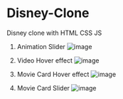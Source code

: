 # Disney-Clone
Disney clone with HTML CSS JS
1) Animation Slider
![image](https://github.com/RohanSakpal/Disney-Clone/assets/61617566/e2b61e6c-c719-4f35-9b14-a4c9364fe674)

2) Video Hover effect
![image](https://github.com/RohanSakpal/Disney-Clone/assets/61617566/3b463e41-74d0-4224-9279-423e8a986879)

3) Movie Card Hover effect
![image](https://github.com/RohanSakpal/Disney-Clone/assets/61617566/fe05d5ee-811d-4879-88e2-fabdbab23e19)

4) Movie Card Slider
![image](https://github.com/RohanSakpal/Disney-Clone/assets/61617566/32edfe3d-a59f-44f3-b92e-dbca28d3df27)

